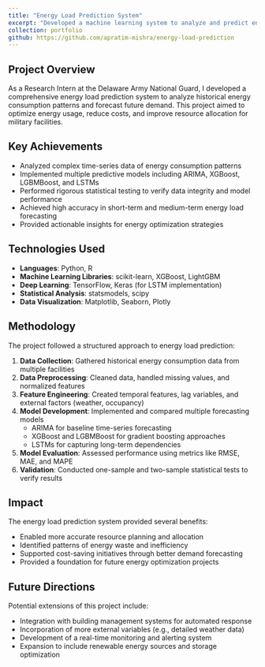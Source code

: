 ```yaml
---
title: "Energy Load Prediction System"
excerpt: "Developed a machine learning system to analyze and predict energy load trends using advanced models like ARIMA, XGBoost, and LSTMs."
collection: portfolio
github: https://github.com/apratim-mishra/energy-load-prediction
---
```


## Project Overview

As a Research Intern at the Delaware Army National Guard, I developed a comprehensive energy load prediction system to analyze historical energy consumption patterns and forecast future demand. This project aimed to optimize energy usage, reduce costs, and improve resource allocation for military facilities.

## Key Achievements

- Analyzed complex time-series data of energy consumption patterns
- Implemented multiple predictive models including ARIMA, XGBoost, LGBMBoost, and LSTMs
- Performed rigorous statistical testing to verify data integrity and model performance
- Achieved high accuracy in short-term and medium-term energy load forecasting
- Provided actionable insights for energy optimization strategies

## Technologies Used

- **Languages**: Python, R
- **Machine Learning Libraries**: scikit-learn, XGBoost, LightGBM
- **Deep Learning**: TensorFlow, Keras (for LSTM implementation)
- **Statistical Analysis**: statsmodels, scipy
- **Data Visualization**: Matplotlib, Seaborn, Plotly

## Methodology

The project followed a structured approach to energy load prediction:

1. **Data Collection**: Gathered historical energy consumption data from multiple facilities
2. **Data Preprocessing**: Cleaned data, handled missing values, and normalized features
3. **Feature Engineering**: Created temporal features, lag variables, and external factors (weather, occupancy)
4. **Model Development**: Implemented and compared multiple forecasting models
   - ARIMA for baseline time-series forecasting
   - XGBoost and LGBMBoost for gradient boosting approaches
   - LSTMs for capturing long-term dependencies
5. **Model Evaluation**: Assessed performance using metrics like RMSE, MAE, and MAPE
6. **Validation**: Conducted one-sample and two-sample statistical tests to verify results

## Impact

The energy load prediction system provided several benefits:
- Enabled more accurate resource planning and allocation
- Identified patterns of energy waste and inefficiency
- Supported cost-saving initiatives through better demand forecasting
- Provided a foundation for future energy optimization projects

## Future Directions

Potential extensions of this project include:
- Integration with building management systems for automated response
- Incorporation of more external variables (e.g., detailed weather data)
- Development of a real-time monitoring and alerting system
- Expansion to include renewable energy sources and storage optimization 